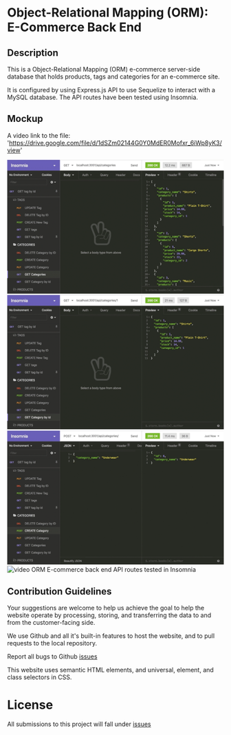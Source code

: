 # Object-Relational Mapping (ORM): E-Commerce Back End

## Description
This is a Object-Relational Mapping (ORM) e-commerce server-side database that holds products, 
tags and categories for an e-commerce site.

It is configured by using Express.js API to use Sequelize to interact with a MySQL database.
The API routes have been tested using Insomnia.

## Mockup
A video link to the file: 'https://drive.google.com/file/d/1dSZm02144G0Y0MdER0Mofxr_6iWp8yK3/view'

<img src="./Assets/demo-01.gif" alt="testing of routes in Insomnia">
<img src="./Assets/demo-02.gif" alt="testing of routes in Insomnia">
<img src="./Assets/demo-03.gif" alt="testing of routes in Insomnia">
<img src="./Assets/sql-video-thumbnail.png" alt="video ORM E-commerce back end API routes tested in Insomnia">

## Contribution Guidelines
Your suggestions are welcome to help us achieve the goal to help the website operate by processing, storing, and 
transferring the data to and from the customer-facing side. 

We use Github and all it's built-in features to host the website, and to pull requests to the local repository.

Report all bugs to Github <a href="https://github.com/issues" target="_blank">issues</a> 

This website uses semantic HTML elements, and universal, element, and class selectors in CSS.

# License
All submissions to this project will fall under <a href="https://choosealicense.com/licenses/mit/" target="_blank">issues</a>

